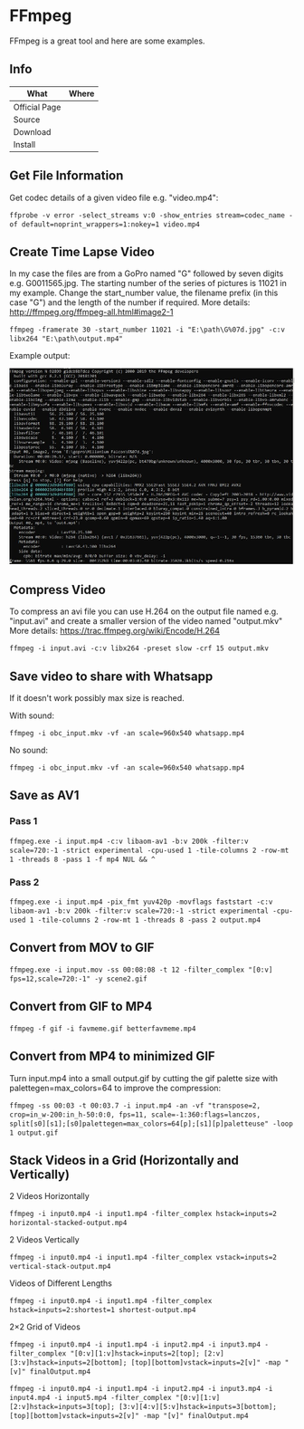 # FFmpeg

FFmpeg is a great tool and here are some examples.

## Info

|What|Where|
|-|-|
|Official Page||
|Source||
|Download||
|Install||

## Get File Information

Get codec details of a given video file e.g. "video.mp4":

```shell
ffprobe -v error -select_streams v:0 -show_entries stream=codec_name -of default=noprint_wrappers=1:nokey=1 video.mp4
```

## Create Time Lapse Video

In my case the files are from a GoPro named "G" followed by seven digits e.g. G0011565.jpg.
The starting number of the series of pictures is 11021 in my example.
Change the start_number value, the filename prefix (in this case "G") and the length of the number if required.
More details: <http://ffmpeg.org/ffmpeg-all.html#image2-1>

```shell
ffmpeg -framerate 30 -start_number 11021 -i "E:\path\G%07d.jpg" -c:v libx264 "E:\path\output.mp4"
```

Example output:

![Timelapse video using FFmpeg](_ffmpeg_timelapse.jpg)

## Compress Video

To compress an avi file you can use H.264 on the output file named e.g. "input.avi" and create a smaller version of the video named "output.mkv"
More details: <https://trac.ffmpeg.org/wiki/Encode/H.264>

```shell
ffmpeg -i input.avi -c:v libx264 -preset slow -crf 15 output.mkv
```

## Save video to share with Whatsapp

If it doesn't work possibly max size is reached.

With sound:

```shell
ffmpeg -i obc_input.mkv -vf -an scale=960x540 whatsapp.mp4
```

No sound:

```shell
ffmpeg -i obc_input.mkv -vf -an scale=960x540 whatsapp.mp4
```

## Save as AV1

### Pass 1

```shell
ffmpeg.exe -i input.mp4 -c:v libaom-av1 -b:v 200k -filter:v scale=720:-1 -strict experimental -cpu-used 1 -tile-columns 2 -row-mt 1 -threads 8 -pass 1 -f mp4 NUL && ^
```

### Pass 2

```shell
ffmpeg.exe -i input.mp4 -pix_fmt yuv420p -movflags faststart -c:v libaom-av1 -b:v 200k -filter:v scale=720:-1 -strict experimental -cpu-used 1 -tile-columns 2 -row-mt 1 -threads 8 -pass 2 output.mp4
```

## Convert from MOV to GIF

```shell
ffmpeg.exe -i input.mov -ss 00:08:08 -t 12 -filter_complex "[0:v] fps=12,scale=720:-1" -y scene2.gif
```

## Convert from GIF to MP4

```shell
ffmpeg -f gif -i favmeme.gif betterfavmeme.mp4
```

## Convert from MP4 to minimized GIF

Turn input.mp4 into a small output.gif by cutting the gif palette size with palettegen=max_colors=64 to improve the compression:

```shell
ffmpeg -ss 00:03 -t 00:03.7 -i input.mp4 -an -vf "transpose=2, crop=in_w-200:in_h-50:0:0, fps=11, scale=-1:360:flags=lanczos, split[s0][s1];[s0]palettegen=max_colors=64[p];[s1][p]paletteuse" -loop 1 output.gif
```

## Stack Videos in a Grid (Horizontally and Vertically)

2 Videos Horizontally

```shell
ffmpeg -i input0.mp4 -i input1.mp4 -filter_complex hstack=inputs=2 horizontal-stacked-output.mp4
```

2 Videos Vertically

```shell
ffmpeg -i input0.mp4 -i input1.mp4 -filter_complex vstack=inputs=2 vertical-stack-output.mp4
```

Videos of Different Lengths

```shell
ffmpeg -i input0.mp4 -i input1.mp4 -filter_complex hstack=inputs=2:shortest=1 shortest-output.mp4
```

2×2 Grid of Videos

```shell
ffmpeg -i input0.mp4 -i input1.mp4 -i input2.mp4 -i input3.mp4 -filter_complex "[0:v][1:v]hstack=inputs=2[top]; [2:v][3:v]hstack=inputs=2[bottom]; [top][bottom]vstack=inputs=2[v]" -map "[v]" finalOutput.mp4
```

```shell
ffmpeg -i input0.mp4 -i input1.mp4 -i input2.mp4 -i input3.mp4 -i input4.mp4 -i input5.mp4 -filter_complex "[0:v][1:v][2:v]hstack=inputs=3[top]; [3:v][4:v][5:v]hstack=inputs=3[bottom]; [top][bottom]vstack=inputs=2[v]" -map "[v]" finalOutput.mp4
```

